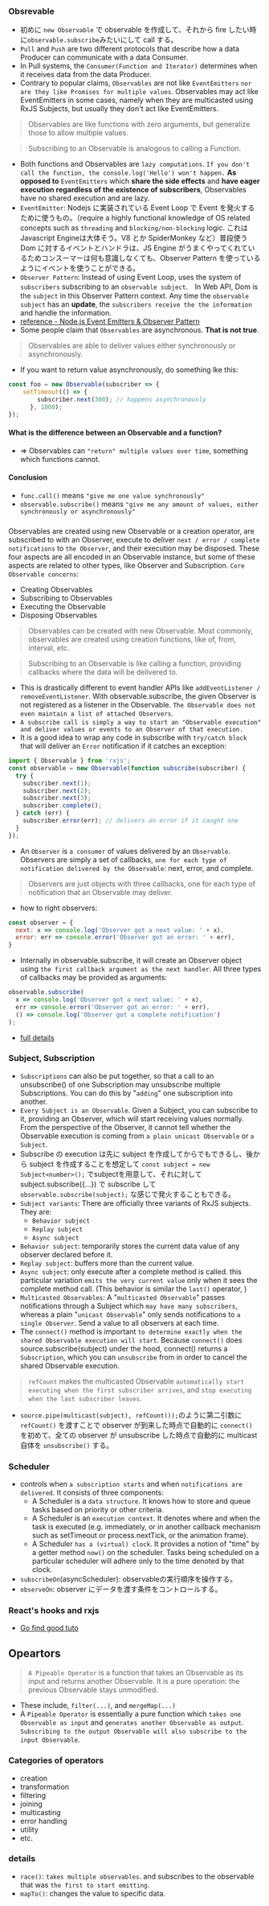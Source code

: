 ### Obsrevable
- 初めに `new Observable` で observable を作成して、それから fire したい時に`observable.subscribe`みたいにして call する。
- `Pull` and `Push` are two different protocols that describe how a data Producer can communicate with a data Consumer.
- In Pull systems, the `Consumer(Function and Iterator)` determines when it receives data from the data Producer. 
- Contrary to popular claims, `Observables` are not like `EventEmitters` `nor are they like Promises for multiple values`. Observables may act like EventEmitters in some cases, namely when they are multicasted using RxJS Subjects, but usually they don't act like EventEmitters.
> Observables are like functions with zero arguments, but generalize those to allow multiple values.

> Subscribing to an Observable is analogous to calling a Function.
- Both functions and Observables are `lazy computations`. `If you don't call the function, the console.log('Hello') won't happen.` **As opposed to** `EventEmitters` which **share the side effects** and **have eager execution regardless of the existence of subscribers**, Observables have no shared execution and are lazy.
- `EventEmitter`: Nodejs に実装されている Event Loop で Event を発火するために使うもの。（require a highly functional knowledge of OS related concepts such as `threading` and `blocking/non-blocking` logic. これはJavascript Engineは大体そう。V8 とか SpiderMonkey など）普段使う Dom に対するイベントとハンドラは、JS Engine がうまくやってくれているためコンスーマーは何も意識しなくても、Observer Pattern を使っているようにイベントを使うことができる。
- `Observer Pattern`: Instead of using Event Loop, uses the system of `subscribers` subscribing to an `observable subject`.　In Web API, Dom is the `subject` in this Observer Pattern context. Any time the `observable subject` has an **update**, the `subscribers receive the the information` and handle the information.
- [reference - Node.js Event Emitters & Observer Pattern](https://medium.com/@brianjleeofcl/what-they-probably-didnt-teach-you-pt-1-node-js-event-emitters-observer-pattern-7dd02b67c061)
- Some people claim that `Observables` are asynchronous. **That is not true**.
> Observables are able to deliver values either synchronously or asynchronously.
- If you want to return value asynchronously, do something lke this:
```javascript
const foo = new Observable(subscriber => {
    setTimeout(() => {
        subscriber.next(300); // happens asynchronously
      }, 1000);
});
```
#### What is the difference between an Observable and a function? 
- => Observables can `"return" multiple values over time`, something which functions cannot.
#### Conclusion
- `func.call()` means `"give me one value synchronously"`
- `observable.subscribe()` means `"give me any amount of values, either synchronously or asynchronously"`
###
Observables are created using new Observable or a creation operator, are subscribed to with an Observer, execute to deliver `next / error / complete notifications` to `the Observer`, and their execution may be disposed. These four aspects are all encoded in an Observable instance, but some of these aspects are related to other types, like Observer and Subscription.
`Core Observable concerns`:
- Creating Observables
- Subscribing to Observables
- Executing the Observable
- Disposing Observables
> Observables can be created with new Observable. Most commonly, observables are created using creation functions, like of, from, interval, etc.

> Subscribing to an Observable is like calling a function, providing callbacks where the data will be delivered to.
- This is drastically different to event handler APIs like `addEventListener / removeEventListener`. With observable.subscribe, the given Observer is not registered as a listener in the Observable. `The Observable does not even maintain a list of attached Observers`.
- `A subscribe call is simply a way to start an "Observable execution" and deliver values or events to an Observer of that execution.`
- It is a good idea to wrap any code in subscribe with `try/catch block` that will deliver an `Error` notification if it catches an exception:
```javascript
import { Observable } from 'rxjs';
const observable = new Observable(function subscribe(subscriber) {
  try {
    subscriber.next(1);
    subscriber.next(2);
    subscriber.next(3);
    subscriber.complete();
  } catch (err) {
    subscriber.error(err); // delivers an error if it caught one
  }
});
```
- An `Observer` is `a consumer` of values delivered by an `Observable`. Observers are simply a set of callbacks, `one for each type of notification delivered by the Observable`: next, error, and complete.
> Observers are just objects with three callbacks, one for each type of notification that an Observable may deliver.
- how to right observers:
```javascript
const observer = {
  next: x => console.log('Observer got a next value: ' + x),
  error: err => console.error('Observer got an error: ' + err),
}
```
- Internally in observable.subscribe, it will create an Observer object using `the first callback argument as the next handler`. All three types of callbacks may be provided as arguments:
```javascript
observable.subscribe(
  x => console.log('Observer got a next value: ' + x),
  err => console.error('Observer got an error: ' + err),
  () => console.log('Observer got a complete notification')
);
```
- [full details](https://rxjs-dev.firebaseapp.com/api)
### Subject, Subscription
- `Subscriptions` can also be put together, so that a call to an unsubscribe() of one Subscription may unsubscribe multiple Subscriptions. You can do this by "`adding`" one subscription into another.
- `Every Subject is an Observable`. Given a Subject, you can subscribe to it, providing an Observer, which will start receiving values normally. From the perspective of the Observer, it cannot tell whether the Observable execution is coming from `a plain unicast Observable` or `a Subject`.
- Subscribe の execution は先に subject を作成してからでもできるし、後から subject を作成することを想定して `const subject = new Subject<number>();` でsubjectを用意して、それに対して subject.subscribe({...}) で subscribe して `observable.subscribe(subject);` な感じで発火することもできる。
- `Subject variants`: There are officially three variants of RxJS subjects. They are:
    - `Behavior subject`
    - `Replay subject`
    - `Async subject`
- `Behavior subject`: temporarily stores the current data value of any observer declared before it.
- `Replay subject`: buffers more than the current value.
- `Async subject`: only execute after a complete method is called. this particular variation `emits the very current value` only when it sees the complete method call. (This behavior is similar the `last()` operator, )
- `Multicasted Observables`: A "`multicasted Observable`" passes notifications through a Subject which `may have many subscribers`, whereas a plain "`unicast Observable`" only sends notifications to `a single Observer`. Send a value to all observers at each time.
- The `connect()` method is important `to determine exactly when the shared Observable execution will start`. Because `connect()` does source.subscribe(subject) under the hood, connect() returns a `Subscription`, which you can `unsubscribe` from in order to cancel the shared Observable execution.
> `refCount` makes the multicasted Observable `automatically start executing when the first subscriber arrives`, and `stop executing when the last subscriber leaves`. 
- `source.pipe(multicast(subject), refCount());`のように第二引数に `refCount()` を渡すことで observer が到来した時点で自動的に `connect()` を初めて、全ての observer が unsubscribe した時点で自動的に multicast 自体を `unsubscribe()` する。
### Scheduler
- controls when `a subscription starts` and when `notifications are delivered`. It consists of three components:
    - A Scheduler is a `data structure`. It knows how to store and queue tasks based on priority or other criteria.
    - A Scheduler is an `execution context`. It denotes where and when the task is executed (e.g. immediately, or in another callback mechanism such as setTimeout or process.nextTick, or the animation frame).
    - A Scheduler `has a (virtual) clock`. It provides a notion of "time" by a getter method `now()` on the scheduler. Tasks being scheduled on a particular scheduler will adhere only to the time denoted by that clock.
- `subscribeOn`(asyncScheduler): observableの実行順序を操作する。
- `observeOn`: observer にデータを渡す条件をコントロールする。
### React's hooks and rxjs
- [Go find good tuto](https://www.youtube.com/watch?v=Urv82SGIu_0)

## Opeartors
> `A Pipeable Operator` is a function that takes an Observable as its input and returns another Observable. It is a pure operation: the previous Observable stays unmodified.
- These include, `filter(...)`, and `mergeMap(...)`
- A `Pipeable Operator` is essentially a pure function which `takes one Observable as input` and `generates another Observable as output`. `Subscribing to the output Observable will also subscribe to the input Observable`.
### Categories of operators
- creation
- transformation
- filtering 
- joining
- multicasting 
- error handling 
- utility
- etc.
### details
- `race()`: `takes multiple observables`. and subscribes to the observable that was `the first to start emitting`.
- `mapTo()`: changes the value to specific data.